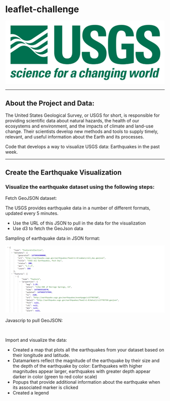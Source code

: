 # leaflet-challenge

![logo](https://github.com/caitlin-hartley/leaflet-challenge/blob/main/images/1-Logo.png)

---

## About the Project and Data:

The United States Geological Survey, or USGS for short, is responsible for providing scientific data about natural hazards, the health of our ecosystems and environment, and the impacts of climate and land-use change. Their scientists develop new methods and tools to supply timely, relevant, and useful information about the Earth and its processes.

Code that develops a way to visualize USGS data: Earthquakes in the past week. 

---

## Create the Earthquake Visualization
### Visualize the earthquake dataset using the following steps:

Fetch GeoJSON dataset:

The USGS provides earthquake data in a number of different formats, updated every 5 minutes.

 - Use the URL of this JSON to pull in the data for the visualization
 - Use d3 to fetch the GeoJson data

Sampling of earthquake data in JSON format:

![json](https://github.com/caitlin-hartley/leaflet-challenge/blob/main/images/4-JSON.png)

Javascrip to pull GeoJSON:

![]()


Import and visualize the data:

- Created a map that plots all the earthquakes from your dataset based on their longitude and latitude.
- Datamarkers reflect the magnitude of the earthquake by their size and the depth of the earthquake by color: Earthquakes with higher magnitudes appear larger, earthquakes with greater depth appear darker in color (green to red color scale)
- Popups that provide additional information about the earthquake when its associated marker is clicked
- Created a legend

